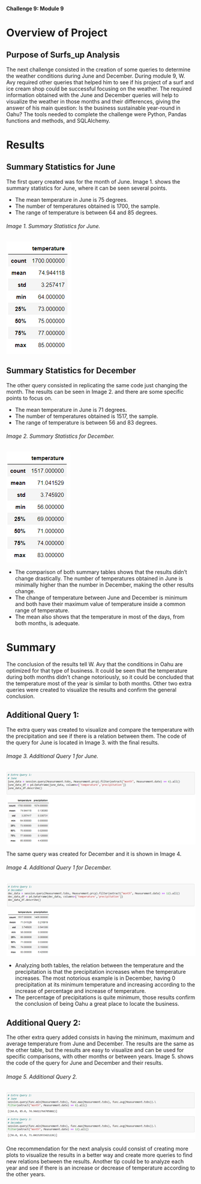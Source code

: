 #### Challenge 9: Module 9

# Overview of Project

## Purpose of Surfs_up Analysis

The next challenge consisted in the creation of some queries to determine the weather conditions during June and December. During module 9, W. Avy required other queries that helped him to see if his project of a surf and ice cream shop could be successful focusing on the weather. The required information obtained with the June and December queries will help to visualize the weather in those months and their differences, giving the answer of his main question: Is the business sustainable year-round in Oahu? 
The tools needed to complete the challenge were Python, Pandas functions and methods, and SQLAlchemy. 


# Results

## Summary Statistics for June

The first query created was for the month of June. Image 1. shows the summary statistics for June, where it can be seen several points. 
* The mean temperature in June is 75 degrees. 
* The number of temperatures obtained is 1700, the sample.
* The range of temperature is between 64 and 85 degrees.

###### Image 1. Summary Statistics for June.

![Image 1. Summary Statistics for June.](Resources/SummaryJune.PNG)


## Summary Statistics for December

The other query consisted in replicating the same code just changing the month. The results can be seen in Image 2. and there are some specific points to focus on.
* The mean temperature in June is 71 degrees. 
* The number of temperatures obtained is 1517, the sample.
* The range of temperature is between 56  and 83 degrees.
 
###### Image 2. Summary Statistics for December.

![Image 2. Summary Statistics for December.](Resources/SummaryDec.PNG)

* The comparison of both summary tables shows that the results didn’t change drastically. The number of temperatures obtained in June is minimally higher than the number in December, making the other results change. 
* The change of temperature between June and December is minimum and both have their maximum value of temperature inside a common range of temperature. 
* The mean also shows that the temperature in most of the days, from both months, is adequate. 


# Summary

The conclusion of the results tell W. Avy that the conditions in Oahu are optimized for that  type of business. It could be seen that the temperature during both months didn’t change notoriously, so it could be concluded that the temperature most of the year is similar to both months. Other two extra queries were created to visualize the results and confirm the general conclusion.

## Additional Query 1:

The extra query was created to visualize and compare the temperature with the precipitation and see if there is a relation between them. The code of the query for June is located in Image 3. with the final results.

###### Image 3. Additional Query 1 for June.

![Image 3. Additional Query 1 for June.](Resources/ExtraJune1.PNG)


The same query was created for December and it is shown in Image 4. 

###### Image 4. Additional Query 1 for December.

![Image 4. Additional Query 1 for December.](Resources/ExtraDec1.PNG)


* Analyzing both tables, the relation between the temperature and the precipitation is that the precipitation increases when the temperature increases. The most notorious example is in December, having 0 precipitation at its minimum temperature and increasing according to the increase of percentage and increase of temperature.
* The percentage of precipitations is quite minimum, those results confirm the conclusion of being Oahu a great place to locate the business. 

## Additional Query 2:

The other extra query added consists in having the minimum, maximum and average temperature from June and December. The results are the same as the other table, but the results are easy to visualize and can be used for specific comparisons, with other months or between years. Image 5. shows the code of the query for June and December and their results.

###### Image 5. Additional Query 2.

![Image 5. Additional Query 2.](Resources/Extra2.PNG)


One recommendation for the next analysis could consist of creating more plots to visualize the results in a better way and create more queries to find new relations between the results. Another tip could be to analyze each year and see if there is an increase or decrease of temperature according to the other years. 

